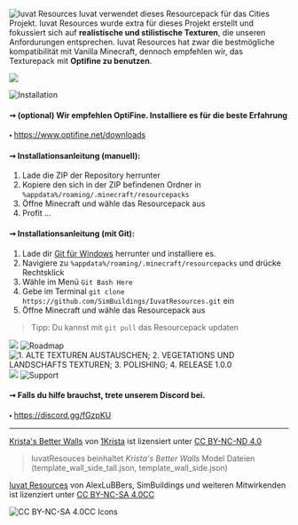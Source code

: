 ![Iuvat Resources](https://www.dropbox.com/s/wusvyc9770r8r6u/iuvat-logo--resources-github-header.png?raw=1)
Iuvat verwendet dieses Resourcepack für das Cities Projekt. Iuvat Resources wurde extra für dieses Projekt erstellt und fokussiert sich auf **realistische und stilistische Texturen**, die unseren Anfordurungen entsprechen. Iuvat Resources hat zwar die bestmögliche kompatibilität mit Vanilla Minecraft, dennoch empfehlen wir, das Texturepack mit **Optifine zu benutzen**.

![ ](https://www.dropbox.com/s/g1na3nondkpzhs0/iuvat-logo--resources-spacer.png?raw=1)

![Installation](https://www.dropbox.com/s/vxok8m2ophflcun/iuvat-logo--resources-installation-subheader.png?raw=1)

#### ➞ (optional) Wir empfehlen OptiFine. Installiere es für die beste Erfahrung
🞄 https://www.optifine.net/downloads
#### ➞ Installationsanleitung (manuell):  
1. Lade die ZIP der Repository herrunter
1. Kopiere den sich in der ZIP befindenen Ordner in `%appdata%/roaming/.minecraft/resourcepacks`
1. Öffne Minecraft und wähle das Resourcepack aus
1. Profit ...  
#### ➞ Installationsanleitung (mit Git):  
1. Lade dir [Git für Windows](https://git-scm.com/download/win) herrunter und installiere es.
1. Navigiere zu `%appdata%/roaming/.minecraft/resourcepacks` und drücke Rechtsklick
1. Wähle im Menü `Git Bash Here`
1. Gebe im Terminal `git clone https://github.com/SimBuildings/IuvatResources.git` ein
1. Öffne Minecraft und wähle das Resourcepack aus
>Tipp: Du kannst mit `git pull` das Resourcepack updaten

![ ](https://www.dropbox.com/s/g1na3nondkpzhs0/iuvat-logo--resources-spacer.png?raw=1)
![Roadmap](https://www.dropbox.com/s/tags1pdo1u6vyo8/iuvat-logo--resources-roadmap-subheader.png?raw=1)
![1. ALTE TEXTUREN AUSTAUSCHEN; 2. VEGETATIONS UND LANDSCHAFTS TEXTUREN; 3. POLISHING; 4. RELEASE 1.0.0](https://www.dropbox.com/s/u7f44q9882vbxq9/iuvat-logo--resources-roadmap.png?raw=1)
![ ](https://www.dropbox.com/s/g1na3nondkpzhs0/iuvat-logo--resources-spacer.png?raw=1)
![Support](https://www.dropbox.com/s/e91yefvdfn002fl/iuvat-logo--resources-support-subheader.png?raw=1)

#### ➞ Falls du hilfe brauchst, trete unserem Discord bei.
🞄 https://discord.gg/fGzpKU
  
***
[Krista's Better Walls](https://www.planetminecraft.com/texture-pack/krista-s-better-walls-a-wall-model-fix-addon/) von [1Krista](https://www.planetminecraft.com/member/1krista/) ist lizensiert unter [CC BY-NC-ND 4.0](https://creativecommons.org/licenses/by-nc-nd/4.0/)
> IuvatResouces beinhaltet *Krista's Better Walls* Model Dateien (template_wall_side_tall.json, template_wall_side.json)


[Iuvat Resources](https://github.com/SimBuildings/IuvatResources) von AlexLuBBers, SimBuildings und weiteren Mitwirkenden ist lizenziert unter [CC BY-NC-SA 4.0CC](https://creativecommons.org/licenses/by-nc-sa/4.0/deed.de)    
  
![CC BY-NC-SA 4.0CC Icons](https://i.creativecommons.org/l/by-nc-sa/4.0/88x31.png)
